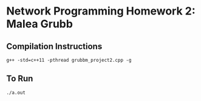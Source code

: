 # Network Programming Homework 2: Malea Grubb

## Compilation Instructions

    g++ -std=c++11 -pthread grubbm_project2.cpp -g

## To Run

    ./a.out
